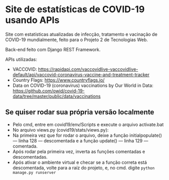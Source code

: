# Site de estatísticas de COVID-19 usando APIs

Site com estatísticas atualizadas de infecção, tratamento e vacinação de COVID-19 mundialmente, feito para o Projeto 2 de Tecnologias Web.

Back-end feito com Django REST Framework.

APIs utilizadas:
- VACCOVID: https://rapidapi.com/vaccovidlive-vaccovidlive-default/api/vaccovid-coronavirus-vaccine-and-treatment-tracker
- Country Flags: https://www.countryflags.io/
- Data on COVID-19 (coronavirus) vaccinations by Our World in Data: https://github.com/owid/covid-19-data/tree/master/public/data/vaccinations

## Se quiser rodar sua própria versão localmente ##

- Pelo cmd, entre em covid19/env/Scripts e execute o arquivo activate.bat
- No arquivo views.py (covid19/stats/views.py):
- Na primeira vez que for rodar o arquivo, deixe a função initialpopulate() — linha 128 — descomentada e a função update() — linha 129 — comentada.
- Após rodar pela primeira vez, inverta as funções comentadas e descomentadas.
- Após ativar o ambiente virtual e checar se a função correta está descomentada, volte para a raíz do projeto, e, no cmd. digite ```python manage.py runserver```
